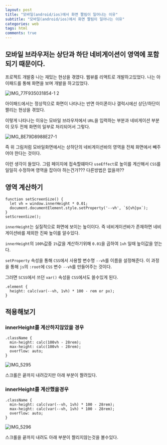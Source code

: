 ```yaml
---
layout: post
title: "모바일(android/ios)에서 화면 짤림이 일어나는 이유"
subtitle: "모바일(android/ios)에서 화면 짤림이 일어나는 이유"
categories: web
tags: html
comments: true
---
```


## 모바일 브라우저는 상단과 하단 네비게이션이 영역에 포함되기 때문이다.

프로젝트 개발중 나는 재밌는 현상을 겪였다. 웹뷰를 리액트로 개발하고있었다. 나는 아이패드를 통해 화면을 보며 개발을 하고있었다.

![IMG_77F935031854-1 2](https://user-images.githubusercontent.com/56789064/209897781-6490a766-5567-41ba-8023-ecfc301885b0.jpeg)

아이패드에서는 정상적으로 화면이 나타나는 반면 아이폰이나 갤럭시에선 상단/하단이 짤리는 현상을 겪었다.

이렇게 나타나는 이유는 모바일 브라우저에서 `URL`을 입력하는 부분과 네비게이션 부분이 모두 전체 화면의 일부로 처리되어서 그렇다.

![IMG_BE79D8988E27-1](https://user-images.githubusercontent.com/56789064/209898786-ede8e72e-a4a6-4ece-bf17-a040f0c37986.jpeg)

즉 위 그림처럼 모바일화면에서는 상하단의 네비게이션바의 영역을 전체 화면에서 빼주어야 한다는 것이다.

이런 생각이 들었다. 그럼 페이지에 접속할떄마다 `useEffect`로 높이를 계산해서 `CSS`를 일일히 수정하며 영역을 잡아야 하는건가??? 다른방법은 없을까??

## 영역 계산하기

```
function setScreenSize() {
  let vh = window.innerHeight * 0.01;
  document.documentElement.style.setProperty('--vh', `${vh}px`);
}
setScreenSize();
```

`innerHeight`는 실질적으로 화면에 보이는 높이이다. 즉 네비게이션바가 존재하면 네비게이션바를 제외한 진짜 높이를 알수있다.

`innerHeight`의 `100%`값중 `1%`값을 계산하기위해 `0.01`을 곱하여 `1vh` 일때 높이값을 얻는다.

`setProperty` 속성을 통해 `CSS`에서 사용할 변수명 `--vh`를 이름을 설정해준다. 이 과정을 통해 `js`의 `:root`에 `CSS` 변수 `--vh`를 만들어주는 것이다.

그러면 `SCSS`에서 쓰던 `var()` 속성을 `CSS`에서도 쓸수있게 된다.

```
.element {
  height: calc(var(--vh, 1vh) * 100 - rem or px);
}
```

## 적용해보기

### innerHeight를 계산하지않았을 경우

```
.className {
  min-height: calc(100vh - 28rem);
  max-height: calc(100vh - 28rem);
  overflow: auto;
}
```

![IMG_5295](https://user-images.githubusercontent.com/56789064/209903159-a0b8069b-d2f9-4036-853a-01f940241f0d.PNG)

스크롤은 끝까지 내려갔지만 아래 부분이 짤려있다.

### innerHeight를 계산했을경우

```
.className {
  min-height: calc(var(--vh, 1vh) * 100 - 28rem);
  max-height: calc(var(--vh, 1vh) * 100 - 28rem);
  overflow: auto;
}
```

![IMG_5296](https://user-images.githubusercontent.com/56789064/209903147-a205c4b1-7415-4076-b4ba-b887d00c909b.PNG)

스크롤을 끝까지 내려도 아래 부분이 짤리지않는것을 볼수있다.
